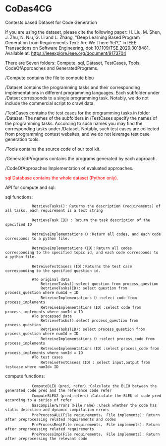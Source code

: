# CoDas4CG
Contests based Dataset for Code Generation

If you are using the dataset, please cite the following paper: H. Liu, M. Shen, J. Zhu, N. Niu, G. Li and L. Zhang, "Deep Learning Based Program Generation from Requirements Text: Are We There Yet?," in IEEE Transactions on Software Engineering, doi: 10.1109/TSE.2020.3018481. Available at: https://ieeexplore.ieee.org/document/9173704


There are Seven folders: Compute, sql, Dataset, TestCases, Tools, CodeOfApproaches and GeneratedPrograms.

/Compute contains the file to compute bleu

/Dataset contains the programming tasks and their corresponding implementations in different programming languages. Each subfolder under /Datset corresponds to a single programming task. Notably, we do not include the commercial script to crawl data.

/TestCases contains the test cases for the programming tasks in folder /Dataset. The names of the subfolders in /TestCases specify the names of the programming tasks. According to such names you may find the corresponding tasks under /Dataset. Notably, such test cases are collected from programming contest websites, and we do not leverage test case generation tools.

/Tools contains the source code of our tool kit.

/GeneratedPrograms contains the programs generated by each approach.

/CodeOfApproaches Implementation of evaluated approaches.


<font color=red> sql Database contains the whole dataset (Python only).</font>

API for compute and sql:

sql			functions:
				
				RetrieveTasks(): Returns the description (requirements) of all tasks, each requirement is a text string
				
				RetrieveTask（ID）: Return the task description of the specified ID
				
				RetreiveImplementations（）：Return all codes, and each code corresponds to a python file.	
				
				RetreiveImplementations（ID）：Return all codes corresponding to the specified topic id, and each code corresponds to a python file.
				
				RetreiveTestCasess（ID）：Returns the test case corresponding to the specified question id.
	
				#To original data
					RetrieveTasks():select question from process_question 
					RetrieveTasks(ID): select question from process_question where numId = ID
					RetreiveImplementations（）:select code from process_implements 
					RetreiveImplementations（ID）:select code from process_implements where numId = ID
				#To processed data
					RetrieveTasks():select process_question from process_question 
					RetrieveTasks(ID): select process_question from process_question where numId = ID
					RetreiveImplementations（）:select process_code from process_implements 
					RetreiveImplementations（ID）:select process_code from process_implements where numId = ID
				#To test cases
					RetreiveTestCasess（ID）: select input,output from testcase where numId= ID

compute     functions:

				ComputeBLEU（pred, refer）:Calculate the BLEU between the generated code pred and the reference code refer	
				ComputeBLEU2（pred,refers）:Calculate the BLEU of code pred according to a series of refer	
				hasCompilerErrors（File name）:Check whether the code has static detection and dynamic compilation errors	
				PreProcessALL(File requirements， File implements): Return after preprocessing related requirements and codes	
				PreProcessReq(File requirements， File implements): Return after preprocessing related requirements
				PreProcessImp(File requirements， File implements): Return after preprocessing the relevant code	

